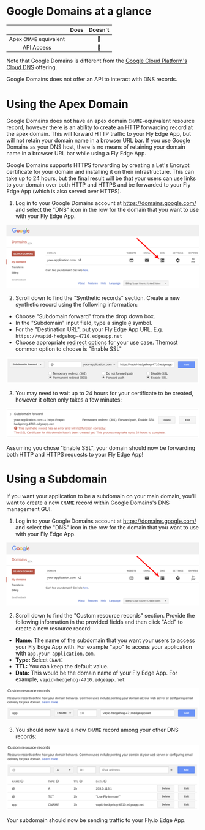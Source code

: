 # Google Domains at a glance

 |   | Does | Doesn't |
 | :---: | :---: | :---: |
 | Apex `CNAME` equivalent |  | :no_entry_sign: |
 | API Access | | :no_entry_sign: |

 Note that Google Domains is different from the [Google Cloud Platform's Cloud DNS](./google-cloud.md) offering.

 Google Domains does not offer an API to interact with DNS records.

# Using the Apex Domain

 Google Domains does not have an apex domain `CNAME`-equivalent resource record, however there is an ability to create an HTTP forwarding record at the apex domain. This will forward HTTP traffic to your Fly Edge App, but will not retain your domain name in a browser URL bar. If you use Google Domains as your DNS host, there is no means of retaining your domain name in a browser URL bar while using a Fly Edge App.
 
 Google Domains supports HTTPS forwarding by creating a Let's Encrypt certificate for your domain and installing it on their infrastructure. This can take up to 24 hours, but the final result will be that your users can use links to your domain over both HTTP and HTTPS and be forwarded to your Fly Edge App (which is also served over HTTPS).

 1. Log in to your Google Domains account at https://domains.google.com/ and select the "DNS" icon in the row for the domain that you want to use with your Fly Edge App.

 ![Google Domains - Manage a domain's DNS records](./screenshots/google-domains/google-domains-manage-dns.png "Google Domains - Manage a domain's DNS records")
 
 2. Scroll down to find the "Synthetic records" section. Create a new synthetic record using the following information:

  - Choose "Subdomain forward" from the drop down box.
  - In the "Subdomain" input field, type a single `@` symbol.
  - For the "Destination URL", put your Fly Edge App URL. E.g. `https://vapid-hedgehog-4710.edgeapp.net`
  - Choose appropriate [redirect options](https://support.google.com/domains/answer/4522141#moreoptions) for your use case. Themost common option to choose is "Enable SSL"

![Google Domains - Create a Synthetic Record](./screenshots/google-domains/google-domains-create-synthetic-forwarding-record.png "Google Domains - Create a Synthetic Record")

3. You may need to wait up to 24 hours for your certificate to be created, however it often only takes a few minutes:

![Google Domains - TLS certificate is being created](./screenshots/google-domains/google-domains-synthetic-forwarding-record-tls-warning.png "Google Domains - TLS certificate is being created")

Assuming you chose "Enable SSL", your domain should now be forwarding both HTTP and HTTPS requests to your Fly Edge App!



# Using a Subdomain

If you want your application to be a subdomain on your main domain, you'll want to create a new `CNAME` record within Google Domains's DNS management GUI.

1. Log in to your Google Domains account at https://domains.google.com/ and select the "DNS" icon in the row for the domain that you want to use with your Fly Edge App.

![Google Domains - Manage a domain's DNS records](./screenshots/google-domains/google-domains-manage-dns.png "Google Domains - Manage a domain's DNS records")

2. Scroll down to find the "Custom resource records" section. Provide the following information in the provided fields and then click "Add" to create a new resource record:

- **Name:** The name of the subdomain that you want your users to access your Fly Edge App with. For example "app" to access your application with `app.your-application.com`.
- **Type:** Select `CNAME`
- **TTL:** You can keep the default value.
- **Data:** This would be the domain name of your Fly Edge App. For example, `vapid-hedgehog-4710.edgeapp.net`

![Google Domains - Add CNAME record](./screenshots/google-domains/google-domains-add-cname-record.png "Google Domains - Add CNAME record")

3. You should now have a new `CNAME` record among your other DNS records:

![Google Domains - Successfully added a CNAME record](./screenshots/google-domains/google-domains-cname-record-added.png "Google Domains - Successfully added a CNAME record")

Your subdomain should now be sending traffic to your Fly.io Edge App.